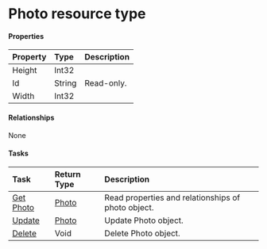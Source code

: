 # Photo resource type



#### Properties
| Property	   | Type	|Description|
|:---------------|:--------|:----------|
|Height|Int32||
|Id|String| Read-only.|
|Width|Int32||

#### Relationships
None


#### Tasks

| Task		   | Return Type	|Description|
|:---------------|:--------|:----------|
|[Get Photo](../api/photo_get.md) | [Photo](photo.md) |Read properties and relationships of photo object.|
|[Update](../api/photo_update.md) | [Photo](photo.md)	|Update Photo object. |
|[Delete](../api/photo_delete.md) | Void	|Delete Photo object. |
